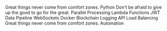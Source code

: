 Great things never come from comfort zones. Python Don't be afraid to give up the good to go for the great. Parallel Processing Lambda Functions JWT Data Pipeline WebSockets
Docker Blockchain Logging API Load Balancing Great things never come from comfort zones. Automation
